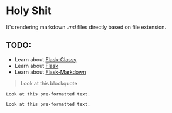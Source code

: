 
Holy Shit
===
It's rendering markdown *.md* files directly based on file extension.

TODO:
---

- Learn about [Flask-Classy](https://pythonhosted.org/Flask-Classy/)
- Learn about [Flask](https://realpython.com/blog/python/kickstarting-flask-on-ubuntu-setup-and-deployment/)
- Learn about [Flask-Markdown](https://pythonhosted.org/Flask-Markdown/)

> Look at this blockquote

	Look at this pre-formatted text.

    Look at this pre-formatted text.

